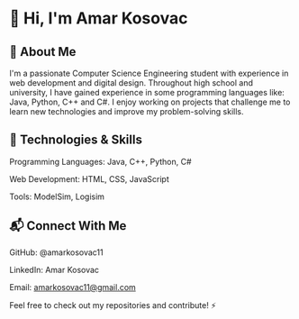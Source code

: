 # 👋 Hi, I'm Amar Kosovac 

## :speech_balloon: **About Me**

I'm a passionate Computer Science Engineering student with experience in web development and digital design. Throughout high school and university, I have gained experience in some programming languages like: Java, Python, C++ and C#. I enjoy working on projects that challenge me to learn new technologies and improve my problem-solving skills.

## :wrench: **Technologies & Skills**

Programming Languages: Java, C++, Python, C#

Web Development: HTML, CSS, JavaScript

Tools: ModelSim, Logisim

## 📬 **Connect With Me**

GitHub: @amarkosovac11

LinkedIn: Amar Kosovac

Email: amarkosovac11@gmail.com


Feel free to check out my repositories and contribute! ⚡
